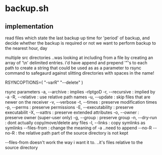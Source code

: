 # backup.sh

## implementation
read files which state the last backup up time for 'period' of backup, and decide whether the backup is required or not
we want to perform backup to the nearest hour, day

multiple src directories ..was looking at including from a file by creating an array of '\n' delimited entries. i'd have
append and prepend '"'s to each path to create a string that could be used as as a parameter to rsync command to safegaurd
against slitting directories with spaces in the name!

RSYNCOPTIONS=( "-varR" "--delete" )

rsync parameters
-a, --archive  : implies -rlptgoD
-r, --recursive  : implied by -a
-R, --relative  : use relative path names
-u, --update  : skip files that are newer on the receiver
-v, --verbose
-t, --times  : preserve modification times
-p, --perms  : preserve permissions
-E, --executability  : preserve executabilit
-X, --xattrs  : preserve extended attributes
-o, --owner  : preserve owner (super-user only)
-g, --group  : preserve group
-n, --dry-run  : dont actually copy/move/delete any files
-l, --links  : copy symlinks as symlinks
--files-from  : change the meaning of -a  ..need to append --no-R
--no-R : the relative path part of the source directory is not kept

--files-from doesn't work the way i want it to. ..it's files relative to the source directory
